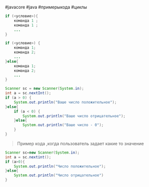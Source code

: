 #javacore  #java #примерыкода #циклы

```java
if (<условие>){
	команда 1 ;
	команда 1 ;
	...	
}
```

```java
if (<условие>) { 
	команда 1; 
	команда 2; 
	... 
}else{ 
	команда 1; 
	команда 2; 
	... 
}
```

```java
Scanner sc = new Scanner(System.in); 
int a = sc.nextInt(); 
if (a > 0) { 
	System.out.println("Ваше число положительное"); 
}else{ 
	if (a < 0) { 
		System.out.println("Ваше число отрицательное"); 
	}else{ 
		System.out.println("Ваше число - 0"); 
	} 
}
```
> Пример кода ,когда пользователь задает какие то значение
```java
Scanner sc=new Scanner(System.in);
int a = sc.nextint();
if (a>0){
	System.out.println("Число положительное");
}else{
	System.out.println("Число отрицательное")
}
```
